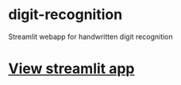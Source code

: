 # digit-recognition

Streamlit webapp for handwritten digit recognition

# <a href="https://digit-recognition-zane.streamlit.app" target="_blank">View streamlit app </a>
